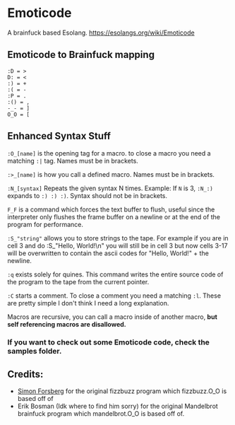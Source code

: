 # Emoticode
A brainfuck based Esolang.
https://esolangs.org/wiki/Emoticode

## Emoticode to Brainfuck mapping
```
:D = >
D: = <
:) = +
:( = -
:P = .
:() = ,
-_- = ]
O_O = [
```

## Enhanced Syntax Stuff

```:O_[name]``` is the opening tag for a macro. to close a macro you need a matching ```:|``` tag. Names must be in brackets.

```:>_[name]``` is how you call a defined macro. Names must be in brackets.

```:N_[syntax]``` Repeats the given syntax N times. Example: If ```N``` is 3, ```:N_:)``` expands to ```:) :) :)```. Syntax should not be in brackets.

```F_F``` is a command which forces the text buffer to flush, useful since the interpreter only flushes the frame buffer on a newline or at the end of the program for performance.

```:S_"string"``` allows you to store strings to the tape. For example if you are in cell 3 and do :S_"Hello, World!\n" you will still be in cell 3 but now cells 3-17 will be overwritten to contain the ascii codes for "Hello, World!" + the newline.

```:q``` exists solely for quines. This command writes the entire source code of the program to the tape from the current pointer.

```:C``` starts a comment. To close a comment you need a matching ```:l```. These are pretty simple I don't think I need a long explanation.

Macros are recursive, you can call a macro inside of another macro, **but self referencing macros are disallowed.**

### If you want to check out some Emoticode code, check the samples folder.


## Credits:

- [Simon Forsberg](https://github.com/Zomis) for the original fizzbuzz program which fizzbuzz.O_O is based off of
- Erik Bosman (Idk where to find him sorry) for the original Mandelbrot brainfuck program which mandelbrot.O_O is based off of.
